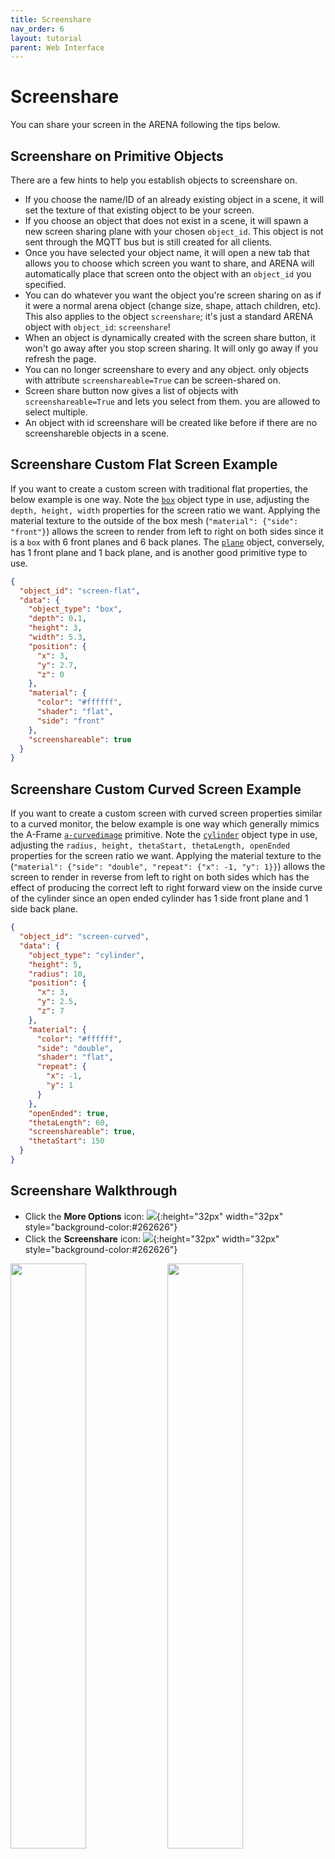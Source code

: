```yaml
---
title: Screenshare
nav_order: 6
layout: tutorial
parent: Web Interface
---
```


# Screenshare

You can share your screen in the ARENA following the tips below.

## Screenshare on Primitive Objects

There are a few hints to help you establish objects to screenshare on.

- If you choose the name/ID of an already existing object in a scene, it will set the texture of that existing object to be your screen.
- If you choose an object that does not exist in a scene, it will spawn a new screen sharing plane with your chosen `object_id`. This object is not sent through the MQTT bus but is still created for all clients.
- Once you have selected your object name, it will open a new tab that allows you to choose which screen you want to share, and ARENA will automatically place that screen onto the object with an `object_id` you specified.
- You can do whatever you want the object you're screen sharing on as if it were a normal arena object (change size, shape, attach children, etc). This also applies to the object `screenshare`; it's just a standard ARENA object with `object_id`: `screenshare`!
- When an object is dynamically created with the screen share button, it won't go away after you stop screen sharing. It will only go away if you refresh the page.
- You can no longer screenshare to every and any object. only objects with attribute `screenshareable=True` can be screen-shared on.
- Screen share button now gives a list of objects with `screenshareable=True` and lets you select from them. you are allowed to select multiple.
- An object with id screenshare will be created like before if there are no screenshareble objects in a scene.

## Screenshare Custom Flat Screen Example

If you want to create a custom screen with traditional flat properties, the below example is one way. Note the [`box`](/content/schemas/message/box) object type in use, adjusting the `depth, height, width` properties for the screen ratio we want. Applying the material texture to the outside of the box mesh (`"material": {"side": "front"}`) allows the screen to render from left to right on both sides since it is a `box` with 6 front planes and 6 back planes. The [`plane`](/content/schemas/message/plane) object, conversely, has 1 front plane and 1 back plane, and is another good primitive type to use.

```json
{
  "object_id": "screen-flat",
  "data": {
    "object_type": "box",
    "depth": 0.1,
    "height": 3,
    "width": 5.3,
    "position": {
      "x": 3,
      "y": 2.7,
      "z": 0
    },
    "material": {
      "color": "#ffffff",
      "shader": "flat",
      "side": "front"
    },
    "screenshareable": true
  }
}
```

## Screenshare Custom Curved Screen Example

If you want to create a custom screen with curved screen properties similar to a curved monitor, the below example is one way which generally mimics the A-Frame [`a-curvedimage`](https://aframe.io/docs/1.5.0/primitives/a-curvedimage.html) primitive. Note the [`cylinder`](/content/schemas/message/cylinder) object type in use, adjusting the `radius, height, thetaStart, thetaLength, openEnded` properties for the screen ratio we want. Applying the material texture to the (`"material": {"side": "double", "repeat": {"x": -1, "y": 1}}`) allows the screen to render in reverse from left to right on both sides which has the effect of producing the correct left to right forward view on the inside curve of the cylinder since an open ended cylinder has 1 side front plane and 1 side back plane.

```json
{
  "object_id": "screen-curved",
  "data": {
    "object_type": "cylinder",
    "height": 5,
    "radius": 10,
    "position": {
      "x": 3,
      "y": 2.5,
      "z": 7
    },
    "material": {
      "color": "#ffffff",
      "side": "double",
      "shader": "flat",
      "repeat": {
        "x": -1,
        "y": 1
      }
    },
    "openEnded": true,
    "thetaLength": 60,
    "screenshareable": true,
    "thetaStart": 150
  }
}
```

## Screenshare Walkthrough

<!-- TODO: add setup to click Landmarks to see Screens as Landmarks -->

- Click the **More Options** icon: ![](/assets/img/icons/down-arrow.png){:height="32px" width="32px" style="background-color:#262626"}
- Click the **Screenshare** icon: ![](/assets/img/icons/screen-on.png){:height="32px" width="32px" style="background-color:#262626"}

<img src="/assets/img/overview/screenshare/ARENA-screenshare0.png" width="49%" />
<img src="/assets/img/overview/screenshare/ARENA-screenshare1.png" width="49%" />

- You will be asked to confirm if you intend to share your screen to the scene.

<img src="/assets/img/overview/screenshare/ARENA-screenshare2.png" width="100%" />

- You can enter multiple screen `object_id` comma-delimited to share to multiple screens.
- For a single screen share, the default `screenshare` id is typically a good option.

<img src="/assets/img/overview/screenshare/ARENA-screenshare3.png" width="100%" />

- Select screens or application sharing.

<img src="/assets/img/overview/screenshare/ARENA-screenshare4.png" width="100%" />

{% include alert type="warning" content="
**Mac OS users: You need to give permissions to Chrome in the System Preferences first.**

- Click **Screen Recording**
- Check **Google Chrome**
  "%}

<p align="center">
<img src="/assets/img/overview/screenshare/ARENA-screenshare5.png" width="50%" />
</p>

- ARENA will open a new tab showing which view is being shared.
- Click **Exit** to end screen sharing.

<img src="/assets/img/overview/screenshare/ARENA-screenshare6.png" width="100%" />

- The ARENA scene view will now show your screen mapped across each `object_id` chosen.

<img src="/assets/img/overview/screenshare/ARENA-screenshare7.png" width="100%" />

- Closeup view.

<img src="/assets/img/overview/screenshare/ARENA-screenshare8.png" width="100%" />

## Using PowerPoint

{% include alert type="tip" content="
**You can easily share just a screen in PowerPoint even in presenter mode.**
"%}

- **Slide Show** \-> **Setup Slide Show Options** \-> **Browsed by an individual**
- Right-click during presentation brings up cursor options
- Select **Browsed by an individual**
- Select **Slide Show**
- Select **Setup Slide Show**

### **Single Window Present**

- Select **Slide Show** tab
- Select **Setup Slide Show**
- Select **Browsed by an individual \(window\)**

<img src="/assets/img/overview/screenshare/ARENA-screenshare9.png" width="100%" />

- Right-click for Pointers.

<img src="/assets/img/overview/screenshare/ARENA-screenshare10.png" width="100%" />
